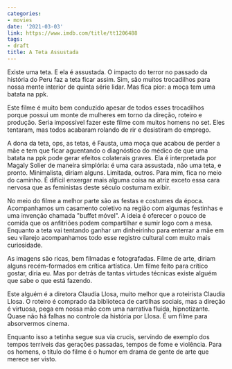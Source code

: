 ```yaml
---
categories:
- movies
date: '2021-03-03'
link: https://www.imdb.com/title/tt1206488
tags:
- draft
title: A Teta Assustada
---
```


Existe uma teta. E ela é assustada. O impacto do terror no passado da história do Peru faz a teta ficar assim. Sim, são muitos trocadilhos para nossa mente interior de quinta série lidar. Mas fica pior: a moça tem uma batata na ppk.

Este filme é muito bem conduzido apesar de todos esses trocadilhos porque possui um monte de mulheres em torno da direção, roteiro e produção. Seria impossível fazer este filme com muitos homens no set. Eles tentaram, mas todos acabaram rolando de rir e desistiram do emprego.

A dona da teta, ops, as tetas, é Fausta, uma moça que acabou de perder a mãe e tem que ficar aguentando o diagnóstico do médico de que uma batata na ppk pode gerar efeitos colaterais graves. Ela é interpretada por Magaly Solier de maneira simplória: é uma cara assustada, não uma teta, e pronto. Minimalista, diriam alguns. Limitada, outros. Para mim, fica no meio do caminho. É difícil enxergar mais alguma coisa na atriz exceto essa cara nervosa que as feministas deste século costumam exibir.

No meio do filme a melhor parte são as festas e costumes da época. Acompanhamos um casamento coletivo na região com algumas festinhas e uma invenção chamada "buffet móvel". A ideia é oferecer o pouco de comida que os anfitriões podem compartilhar e sumir logo com a mesa. Enquanto a teta vai tentando ganhar um dinheirinho para enterrar a mãe em seu vilarejo acompanhamos todo esse registro cultural com muito mais curiosidade. 

As imagens são ricas, bem filmadas e fotografadas. Filme de arte, diriam alguns recém-formados em crítica artística. Um filme feito para crítico gostar, diria eu. Mas por detrás de tantas virtudes técnicas existe alguém que sabe o que está fazendo.

Este alguém é a diretora Claudia Llosa, muito melhor que a roteirista Claudia Llosa. O roteiro é comprado da biblioteca de cartilhas sociais, mas a direção é virtuosa, pega em nossa mão com uma narrativa fluida, hipnotizante. Quase não há falhas no controle da história por Llosa. É um filme para absorvermos cinema.

Enquanto isso a tetinha segue sua via crucis, servindo de exemplo dos tempos terríveis das gerações passadas, tempos de fome e violência. Para os homens, o título do filme é o humor em drama de gente de arte que merece ser visto.
